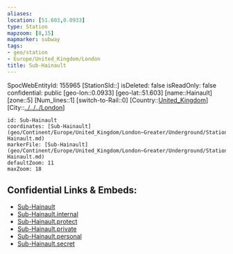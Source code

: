 ```yaml
---
aliases: 
location: [51.603,0.0933]
type: Station 
mapzoom: [8,15] 
mapmarker: subway 
tags:
- geo/station
- Europe/United_Kingdom/London
title: Sub-Hainault
---
```

SpocWebEntityId: 155965
[StationSId::]
isDeleted: false
isReadOnly: false
confidential: public
[geo-lon::0.0933]
[geo-lat::51.603]
[name::Hainault]
[zone::5]
[Num_lines::1]
[switch-to-Rail::0]
[Country::[United_Kingdom](geo/Continent/Europe/United_Kingdom.md)]
[City::[../../../London](../../../London)]


```leaflet
id: Sub-Hainault
coordinates: [Sub-Hainault](geo/Continent/Europe/United_Kingdom/London~Greater/Underground/Station/Sub-Hainault.md)
markerFile: [Sub-Hainault](geo/Continent/Europe/United_Kingdom/London~Greater/Underground/Station/Sub-Hainault.md)
defaultZoom: 11 
maxZoom: 18
```


## Confidential Links & Embeds: 
- [Sub-Hainault](../../../../../../../../_public/geo/Continent/Europe/United_Kingdom/London~Greater/Underground/Station/Sub-Hainault.md) 
- [Sub-Hainault.internal](../../../../../../../../_internal/geo/Continent/Europe/United_Kingdom/London~Greater/Underground/Station/Sub-Hainault.internal.md) 
- [Sub-Hainault.protect](../../../../../../../../_protect/geo/Continent/Europe/United_Kingdom/London~Greater/Underground/Station/Sub-Hainault.protect.md) 
- [Sub-Hainault.private](../../../../../../../../_private/geo/Continent/Europe/United_Kingdom/London~Greater/Underground/Station/Sub-Hainault.private.md) 
- [Sub-Hainault.personal](../../../../../../../../_personal/geo/Continent/Europe/United_Kingdom/London~Greater/Underground/Station/Sub-Hainault.personal.md) 
- [Sub-Hainault.secret](../../../../../../../../_secret/geo/Continent/Europe/United_Kingdom/London~Greater/Underground/Station/Sub-Hainault.secret.md) 
